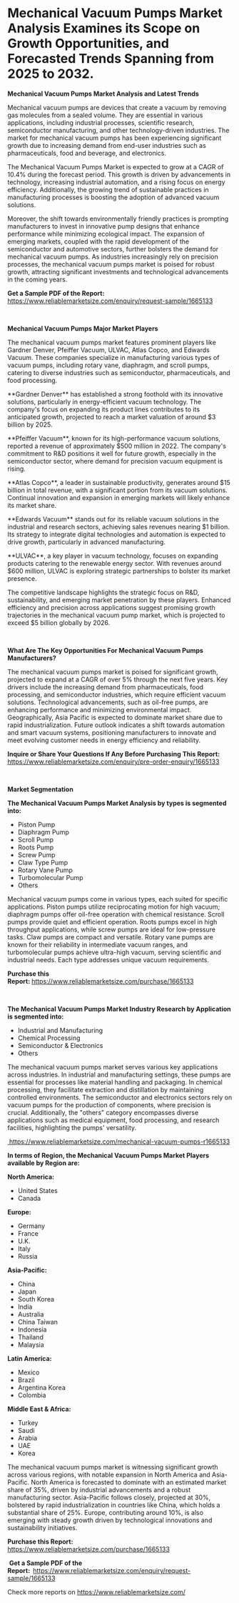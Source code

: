 <p><h1>Mechanical Vacuum Pumps Market Analysis Examines its Scope on Growth Opportunities, and Forecasted Trends Spanning from 2025 to 2032.</h1></p><p><strong>Mechanical Vacuum Pumps Market Analysis and Latest Trends</strong></p>
<p><p>Mechanical vacuum pumps are devices that create a vacuum by removing gas molecules from a sealed volume. They are essential in various applications, including industrial processes, scientific research, semiconductor manufacturing, and other technology-driven industries. The market for mechanical vacuum pumps has been experiencing significant growth due to increasing demand from end-user industries such as pharmaceuticals, food and beverage, and electronics.</p><p>The Mechanical Vacuum Pumps Market is expected to grow at a CAGR of 10.4% during the forecast period. This growth is driven by advancements in technology, increasing industrial automation, and a rising focus on energy efficiency. Additionally, the growing trend of sustainable practices in manufacturing processes is boosting the adoption of advanced vacuum solutions. </p><p>Moreover, the shift towards environmentally friendly practices is prompting manufacturers to invest in innovative pump designs that enhance performance while minimizing ecological impact. The expansion of emerging markets, coupled with the rapid development of the semiconductor and automotive sectors, further bolsters the demand for mechanical vacuum pumps. As industries increasingly rely on precision processes, the mechanical vacuum pumps market is poised for robust growth, attracting significant investments and technological advancements in the coming years.</p></p>
<p><strong>Get a Sample PDF of the Report:&nbsp;</strong> <a href="https://www.reliablemarketsize.com/enquiry/request-sample/1665133?utm_campaign=2625&utm_medium=2&utm_source=Github&utm_content=ia&utm_term=06032025&utm_id=mechanical-vacuum-pumps">https://www.reliablemarketsize.com/enquiry/request-sample/1665133</a></p>
<p>&nbsp;</p>
<p><strong>Mechanical Vacuum Pumps Major Market Players</strong></p>
<p><p>The mechanical vacuum pumps market features prominent players like Gardner Denver, Pfeiffer Vacuum, ULVAC, Atlas Copco, and Edwards Vacuum. These companies specialize in manufacturing various types of vacuum pumps, including rotary vane, diaphragm, and scroll pumps, catering to diverse industries such as semiconductor, pharmaceuticals, and food processing.</p><p>**Gardner Denver** has established a strong foothold with its innovative solutions, particularly in energy-efficient vacuum technology. The company's focus on expanding its product lines contributes to its anticipated growth, projected to reach a market valuation of around $3 billion by 2025.</p><p>**Pfeiffer Vacuum**, known for its high-performance vacuum solutions, reported a revenue of approximately $500 million in 2022. The company's commitment to R&D positions it well for future growth, especially in the semiconductor sector, where demand for precision vacuum equipment is rising.</p><p>**Atlas Copco**, a leader in sustainable productivity, generates around $15 billion in total revenue, with a significant portion from its vacuum solutions. Continual innovation and expansion in emerging markets will likely enhance its market share.</p><p>**Edwards Vacuum** stands out for its reliable vacuum solutions in the industrial and research sectors, achieving sales revenues nearing $1 billion. Its strategy to integrate digital technologies and automation is expected to drive growth, particularly in advanced manufacturing.</p><p>**ULVAC**, a key player in vacuum technology, focuses on expanding products catering to the renewable energy sector. With revenues around $600 million, ULVAC is exploring strategic partnerships to bolster its market presence.</p><p>The competitive landscape highlights the strategic focus on R&D, sustainability, and emerging market penetration by these players. Enhanced efficiency and precision across applications suggest promising growth trajectories in the mechanical vacuum pump market, which is projected to exceed $5 billion globally by 2026.</p></p>
<p>&nbsp;</p>
<p><strong>What Are The Key Opportunities For Mechanical Vacuum Pumps Manufacturers?</strong></p>
<p><p>The mechanical vacuum pumps market is poised for significant growth, projected to expand at a CAGR of over 5% through the next five years. Key drivers include the increasing demand from pharmaceuticals, food processing, and semiconductor industries, which require efficient vacuum solutions. Technological advancements, such as oil-free pumps, are enhancing performance and minimizing environmental impact. Geographically, Asia Pacific is expected to dominate market share due to rapid industrialization. Future outlook indicates a shift towards automation and smart vacuum systems, positioning manufacturers to innovate and meet evolving customer needs in energy efficiency and reliability.</p></p>
<p><strong>Inquire or Share Your Questions If Any Before Purchasing This Report:</strong> <a href="https://www.reliablemarketsize.com/enquiry/pre-order-enquiry/1665133?utm_campaign=2625&utm_medium=2&utm_source=Github&utm_content=ia&utm_term=06032025&utm_id=mechanical-vacuum-pumps">https://www.reliablemarketsize.com/enquiry/pre-order-enquiry/1665133</a></p>
<p>&nbsp;</p>
<p><strong>Market Segmentation</strong></p>
<p><strong>The Mechanical Vacuum Pumps Market Analysis by types is segmented into:</strong></p>
<p><ul><li>Piston Pump</li><li>Diaphragm Pump</li><li>Scroll Pump</li><li>Roots Pump</li><li>Screw Pump</li><li>Claw Type Pump</li><li>Rotary Vane Pump</li><li>Turbomolecular Pump</li><li>Others</li></ul></p>
<p><p>Mechanical vacuum pumps come in various types, each suited for specific applications. Piston pumps utilize reciprocating motion for high vacuum; diaphragm pumps offer oil-free operation with chemical resistance. Scroll pumps provide quiet and efficient operation. Roots pumps excel in high throughput applications, while screw pumps are ideal for low-pressure tasks. Claw pumps are compact and versatile. Rotary vane pumps are known for their reliability in intermediate vacuum ranges, and turbomolecular pumps achieve ultra-high vacuum, serving scientific and industrial needs. Each type addresses unique vacuum requirements.</p></p>
<p><strong>Purchase this Report:&nbsp;</strong><a href="https://www.reliablemarketsize.com/purchase/1665133?utm_campaign=2625&utm_medium=2&utm_source=Github&utm_content=ia&utm_term=06032025&utm_id=mechanical-vacuum-pumps">https://www.reliablemarketsize.com/purchase/1665133</a></p>
<p>&nbsp;</p>
<p><strong>The Mechanical Vacuum Pumps Market Industry Research by Application is segmented into:</strong></p>
<p><ul><li>Industrial and Manufacturing</li><li>Chemical Processing</li><li>Semiconductor & Electronics</li><li>Others</li></ul></p>
<p><p>The mechanical vacuum pumps market serves various key applications across industries. In industrial and manufacturing settings, these pumps are essential for processes like material handling and packaging. In chemical processing, they facilitate extraction and distillation by maintaining controlled environments. The semiconductor and electronics sectors rely on vacuum pumps for the production of components, where precision is crucial. Additionally, the "others" category encompasses diverse applications such as medical equipment, food processing, and research facilities, highlighting the pumps' versatility.</p></p>
<p><a href="https://www.reliablemarketsize.com/mechanical-vacuum-pumps-r1665133?utm_campaign=2625&utm_medium=2&utm_source=Github&utm_content=ia&utm_term=06032025&utm_id=mechanical-vacuum-pumps">&nbsp;https://www.reliablemarketsize.com/mechanical-vacuum-pumps-r1665133</a></p>
<p><strong>In terms of Region, the Mechanical Vacuum Pumps Market Players available by Region are:</strong></p>
<p>
    <p> <strong> North America: </strong>
        <ul>
            <li>United States</li>
            <li>Canada</li>
        </ul>
        </p> 
    <p> <strong> Europe: </strong>
        <ul>
            <li>Germany</li>
            <li>France</li>
            <li>U.K.</li>
            <li>Italy</li>
            <li>Russia</li>
        </ul>
        </p> 
    <p> <strong> Asia-Pacific: </strong>
        <ul>
            <li>China</li>
            <li>Japan</li>
            <li>South Korea</li>
            <li>India</li>
            <li>Australia</li>
            <li>China Taiwan</li>
            <li>Indonesia</li>
            <li>Thailand</li>
            <li>Malaysia</li>
        </ul>
        </p> 
    <p> <strong> Latin America: </strong>
        <ul>
            <li>Mexico</li>
            <li>Brazil</li>
            <li>Argentina Korea</li>
            <li>Colombia</li>
        </ul>
        </p> 
    <p> <strong> Middle East & Africa: </strong>
        <ul>
            <li>Turkey</li>
            <li>Saudi</li>
            <li>Arabia</li>
            <li>UAE</li>
            <li>Korea</li>
        </ul>
    </p>
    </p>
<p><p>The mechanical vacuum pumps market is witnessing significant growth across various regions, with notable expansion in North America and Asia-Pacific. North America is forecasted to dominate with an estimated market share of 35%, driven by industrial advancements and a robust manufacturing sector. Asia-Pacific follows closely, projected at 30%, bolstered by rapid industrialization in countries like China, which holds a substantial share of 25%. Europe, contributing around 10%, is also emerging with steady growth driven by technological innovations and sustainability initiatives.</p></p>
<p><strong>Purchase this Report: </strong><a href="https://www.reliablemarketsize.com/purchase/1665133?utm_campaign=2625&utm_medium=2&utm_source=Github&utm_content=ia&utm_term=06032025&utm_id=mechanical-vacuum-pumps">https://www.reliablemarketsize.com/purchase/1665133</a></p>
<p>&nbsp;<strong>Get a Sample PDF of the Report:&nbsp;&nbsp;</strong><a href="https://www.reliablemarketsize.com/enquiry/request-sample/1665133?utm_campaign=2625&utm_medium=2&utm_source=Github&utm_content=ia&utm_term=06032025&utm_id=mechanical-vacuum-pumps">https://www.reliablemarketsize.com/enquiry/request-sample/1665133</a></p>
<p><strong></strong></p>
<p>Check more reports on <a href="https://www.reliablemarketsize.com/?utm_campaign=2625&utm_medium=2&utm_source=Github&utm_content=ia&utm_term=06032025&utm_id=mechanical-vacuum-pumps">https://www.reliablemarketsize.com/</a></p>